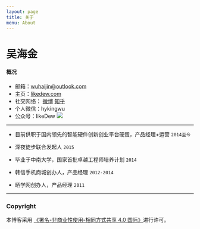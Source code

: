 ```yaml
---
layout: page
title: 关于
menu: About
---
```


吴海金
===

#### 概况

- 邮箱：wuhaijin@outlook.com
- 主页：[likedew.com][1]
- 社交网络：  [微博][2]   [知乎][3]  
- 个人微信：hykingwu
- 公众号：likeDew
![][image-1]


---- 
- 目前供职于国内领先的智能硬件创新创业平台硬蛋，产品经理+运营   `2014至今`

- 深夜徒步联合发起人   `2015`

- 毕业于中南大学，国家首批卓越工程师培养计划   `2014`

- 韩信手机商城创办人，产品经理    `2012-2014`

- 晒学网创办人，产品经理   `2011`
	  
---- 

### Copyright

本博客采用 [《署名-非商业性使用-相同方式共享 4.0 国际》][4]进行许可。

[1]:	http://likedew.com
[2]:	http://weibo.com/dream100fly
[3]:	http://www.zhihu.com/people/haijin
[4]:	https://creativecommons.org/licenses/by-nc-sa/4.0/deed.zh

[image-1]:	https://raw.githubusercontent.com/hyking/hyking.github.io/master/assets/images/qrcode_for_gh_70dd54811ec5_258.jpg

